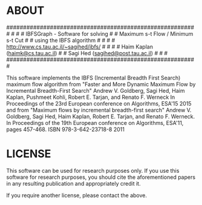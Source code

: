 # ABOUT
\#########################################################
\#                                                       #
\#  IBFSGraph -  Software for solving                    #
\#               Maximum s-t Flow / Minimum s-t Cut      #
\#               using the IBFS algorithm                #
\#                                                       #
\#  http://www.cs.tau.ac.il/~sagihed/ibfs/               #
\#                                                       #
\#  Haim Kaplan (haimk@cs.tau.ac.il)                     #
\#  Sagi Hed (sagihed@post.tau.ac.il)                    #
\#                                                       #
\#########################################################

This software implements the IBFS (Incremental Breadth First Search) maximum flow algorithm from
	"Faster and More Dynamic Maximum Flow
	by Incremental Breadth-First Search"
	Andrew V. Goldberg, Sagi Hed, Haim Kaplan, Pushmeet Kohli,
	Robert E. Tarjan, and Renato F. Werneck
	In Proceedings of the 23rd European conference on Algorithms, ESA'15
	2015
and from
	"Maximum flows by incremental breadth-first search"
	Andrew V. Goldberg, Sagi Hed, Haim Kaplan, Robert E. Tarjan, and Renato F. Werneck.
	In Proceedings of the 19th European conference on Algorithms, ESA'11, pages 457-468.
	ISBN 978-3-642-23718-8
	2011

# LICENSE
This software can be used for research purposes only.
If you use this software for research purposes, you should cite the aforementioned papers
in any resulting publication and appropriately credit it.

If you require another license, please contact the above.
